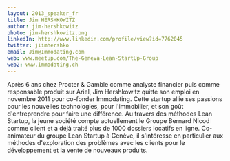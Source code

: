 ```yaml
---
layout: 2013_speaker_fr
title: Jim HERSHKOWITZ
author: jim-hershkowitz
photo: jim-hershkowitz.png
linkedIn: http://www.linkedin.com/profile/view?id=7762045
twitter: jiimhershko
email: Jim@Immodating.com
web: www.meetup.com/The-Geneva-Lean-StartUp-Group 
web2: www.immodating.ch
---
```


Après 6 ans chez Procter & Gamble comme analyste financier puis comme responsable produit sur Ariel, Jim Hershkowitz quitte son emploi en novembre 2011 pour co-fonder Immodating. Cette startup allie ses passions pour les nouvelles technologies, pour l'immobilier, et son goût d'entreprendre pour faire une différence. Au travers des méthodes Lean Startup, la jeune société compte actuellement le Groupe Bernard Nicod comme client et a déjà traité plus de 1000 dossiers locatifs en ligne. Co-animateur du groupe Lean Startup à Genève, il s'intéresse en particulier aux méthodes d'exploration des problèmes avec les clients pour le développement et la vente de nouveaux produits.